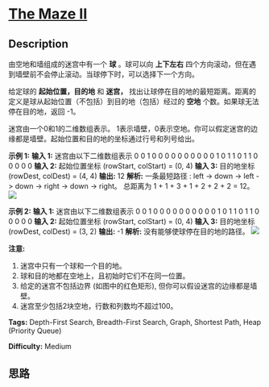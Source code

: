 # [The Maze II][title]

## Description

由空地和墙组成的迷宫中有一个 **球** 。球可以向 **上下左右** 四个方向滚动，但在遇到墙壁前不会停止滚动。当球停下时，可以选择下一个方向。

给定球的 **起始位置，目的地** 和 **迷宫，** 找出让球停在目的地的最短距离。距离的定义是球从起始位置（不包括）到目的地（包括）经过的 **空地**
个数。如果球无法停在目的地，返回 -1。

迷宫由一个0和1的二维数组表示。 1表示墙壁，0表示空地。你可以假定迷宫的边缘都是墙壁。起始位置和目的地的坐标通过行号和列号给出。



**示例 1:**
            **输入 1:** 迷宫由以下二维数组表示        0 0 1 0 0    0 0 0 0 0    0 0 0 1 0    1 1 0 1 1    0 0 0 0 0        **输入 2:** 起始位置坐标 (rowStart, colStart) = (0, 4)    **输入 3:** 目的地坐标 (rowDest, colDest) = (4, 4)        **输出:** 12        **解析:** 一条最短路径 : left -> down -> left -> down -> right -> down -> right。                 总距离为 1 + 1 + 3 + 1 + 2 + 2 + 2 = 12。    ![](https://assets.leetcode.com/uploads/2018/10/12/maze_1_example_1.png)    

**示例  2:**
            **输入 1:** 迷宫由以下二维数组表示        0 0 1 0 0    0 0 0 0 0    0 0 0 1 0    1 1 0 1 1    0 0 0 0 0        **输入 2:** 起始位置坐标 (rowStart, colStart) = (0, 4)    **输入 3:** 目的地坐标 (rowDest, colDest) = (3, 2)        **输出:** -1        **解析:** 没有能够使球停在目的地的路径。    ![](https://assets.leetcode.com/uploads/2018/10/13/maze_1_example_2.png)    



**注意:**

  1. 迷宫中只有一个球和一个目的地。
  2. 球和目的地都在空地上，且初始时它们不在同一位置。
  3. 给定的迷宫不包括边界 (如图中的红色矩形), 但你可以假设迷宫的边缘都是墙壁。
  4. 迷宫至少包括2块空地，行数和列数均不超过100。


**Tags:** Depth-First Search, Breadth-First Search, Graph, Shortest Path, Heap (Priority Queue)

**Difficulty:** Medium

## 思路

[title]: https://leetcode-cn.com/problems/the-maze-ii
